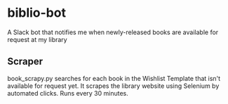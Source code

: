 # biblio-bot
A Slack bot that notifies me when newly-released books are available for request at my library


## Scraper 
book_scrapy.py searches for each book in the Wishlist Template that isn't available for request yet. It scrapes the library website using Selenium by automated clicks. 
Runs every 30 minutes. 
